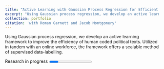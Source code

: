 ```yaml
---
title: "Active Learning with Gaussian Process Regression for Efficient Human Coding of Political Texts (with Roman Garnett & Jacob Montgomery)"
excerpt: "Using Gaussian process regression, we develop an active learning framework to improve the efficiency of human coded political texts. Utilized in tandem with an online workforce, the framework offers a scalable method of supervised data-labelling."
collection: portfolio
citation: 'with Roman Garnett and Jacob Montgomery'
---
```

<style type="text/css" rel="stylesheet">
.progress { margin-left: auto; margin-right:auto; }
</style>

Using Gaussian process regression, we develop an active learning framework to improve the efficiency of human coded political texts. Utilized in tandem with an online workforce, the framework offers a scalable method of supervised data-labelling.


Research in progress
<progress>Researching...</progress>
